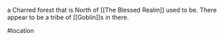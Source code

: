 a Charred forest that is North of [[The Blessed Realm]] used to be. There appear to be a tribe of [[Goblin]]s in there.

#location 